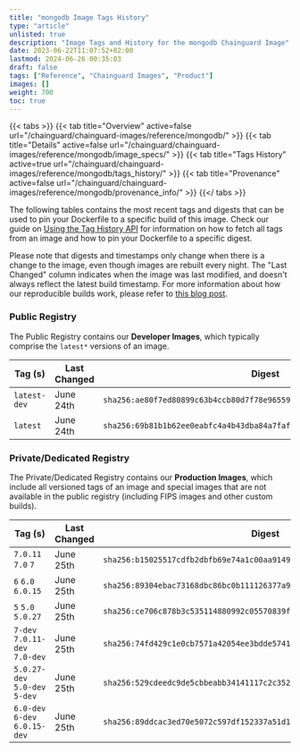 ```yaml
---
title: "mongodb Image Tags History"
type: "article"
unlisted: true
description: "Image Tags and History for the mongodb Chainguard Image"
date: 2023-06-22T11:07:52+02:00
lastmod: 2024-06-26 00:35:03
draft: false
tags: ["Reference", "Chainguard Images", "Product"]
images: []
weight: 700
toc: true
---
```


{{< tabs >}}
{{< tab title="Overview" active=false url="/chainguard/chainguard-images/reference/mongodb/" >}}
{{< tab title="Details" active=false url="/chainguard/chainguard-images/reference/mongodb/image_specs/" >}}
{{< tab title="Tags History" active=true url="/chainguard/chainguard-images/reference/mongodb/tags_history/" >}}
{{< tab title="Provenance" active=false url="/chainguard/chainguard-images/reference/mongodb/provenance_info/" >}}
{{</ tabs >}}

The following tables contains the most recent tags and digests that can be used to pin your Dockerfile to a specific build of this image. Check our guide on [Using the Tag History API](/chainguard/chainguard-images/using-the-tag-history-api/) for information on how to fetch all tags from an image and how to pin your Dockerfile to a specific digest.

Please note that digests and timestamps only change when there is a change to the image, even though images are rebuilt every night. The "Last Changed" column indicates when the image was last modified, and doesn't always reflect the latest build timestamp. For more information about how our reproducible builds work, please refer to [this blog post](https://www.chainguard.dev/unchained/reproducing-chainguards-reproducible-image-builds).

### Public Registry
The Public Registry contains our **Developer Images**, which typically comprise the `latest*` versions of an image.

| Tag (s)       | Last Changed | Digest                                                                    |
|---------------|--------------|---------------------------------------------------------------------------|
|  `latest-dev` | June 24th    | `sha256:ae80f7ed80899c63b4ccb80d7f78e96559c95c1936ec2a7cd96ebecd8c99eaf9` |
|  `latest`     | June 24th    | `sha256:69b81b1b62ee0eabfc4a4b43dba84a7fafe321e20b8ecddabf92668386231a80` |


### Private/Dedicated Registry
The Private/Dedicated Registry contains our **Production Images**, which include all versioned tags of an image and special images that are not available in the public registry (including FIPS images and other custom builds).

| Tag (s)                         | Last Changed | Digest                                                                    |
|---------------------------------|--------------|---------------------------------------------------------------------------|
|  `7.0.11` `7.0` `7`             | June 25th    | `sha256:b15025517cdfb2dbfb69e74a1c00aa91499defe7792eaec64aef3bdf60243bd8` |
|  `6` `6.0` `6.0.15`             | June 25th    | `sha256:89304ebac73168dbc86bc0b111126377a93223a1e6687b975a6899161c93908a` |
|  `5` `5.0` `5.0.27`             | June 25th    | `sha256:ce706c878b3c535114880992c05570839ff2d800cdf53baaee5b228b54cacaa2` |
|  `7-dev` `7.0.11-dev` `7.0-dev` | June 25th    | `sha256:74fd429c1e0cb7571a42054ee3bdde57418749bd05f209d807af0b870dfbc65f` |
|  `5.0.27-dev` `5.0-dev` `5-dev` | June 25th    | `sha256:529cdeedc9de5cbbeabb34141117c2c352152abee1ee1d0f1311a0babff81870` |
|  `6.0-dev` `6-dev` `6.0.15-dev` | June 25th    | `sha256:89ddcac3ed70e5072c597df152337a51d123993e6d755bd4253011b06da75832` |


